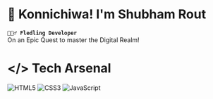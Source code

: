 # 🌟 Konnichiwa! I'm Shubham Rout

**`🧙🏻‍♂️ Fledling Developer`**<br>
On an Epic Quest to master the Digital Realm!<br>

# </> Tech Arsenal
![HTML5](https://img.shields.io/badge/html5-%23E34F26.svg?style=for-the-badge&logo=html5&logoColor=white)
![CSS3](https://img.shields.io/badge/css3-%231572B6.svg?style=for-the-badge&logo=css3&logoColor=white)
![JavaScript](https://img.shields.io/badge/javascript-%23323330.svg?style=for-the-badge&logo=javascript&logoColor=%23F7DF1E)

